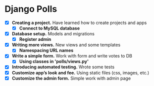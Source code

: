 # Django Polls
- [x] **Creating a project.** Have learned how to create projects and apps
    - [x] **Connect to MySQL database**
- [x] **Database setup.** Models and migrations
    - [x] **Register admin**
- [x] **Writing more views.** New views and some templates
    - [x] **Namespacing URL names**
- [x] **Write a simple form.** Work with form and write votes to DB
    - [x] **Using classes in 'polls/views.py'**
- [x] **Introducing automated testing.** Wrote some tests
- [x] **Customize app’s look and fee.** Using static files (css, images, etc.)
- [x] **Customize the admin form.** Simple work with admin page
